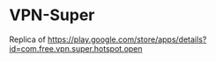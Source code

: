 # VPN-Super
Replica of https://play.google.com/store/apps/details?id=com.free.vpn.super.hotspot.open
